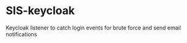 # SIS-keycloak
Keycloak listener to catch login events for brute force and send email notifications
